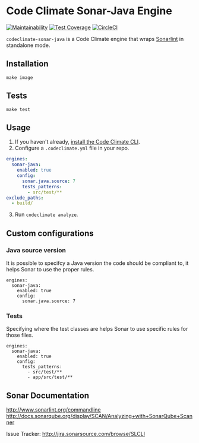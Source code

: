 # Code Climate Sonar-Java Engine

[![Maintainability](https://api.codeclimate.com/v1/badges/1ad407dbd79378cf4b07/maintainability)](https://codeclimate.com/repos/59e0f09e141c6104f9000002/maintainability)
[![Test Coverage](https://api.codeclimate.com/v1/badges/1ad407dbd79378cf4b07/test_coverage)](https://codeclimate.com/repos/59e0f09e141c6104f9000002/test_coverage)
[![CircleCI](https://circleci.com/gh/codeclimate/codeclimate-sonar-java.svg?style=svg&circle-token=b800791f4e3af9079991ef70f3871f0ce09ccc81)](https://circleci.com/gh/codeclimate/codeclimate-sonar-java)

`codeclimate-sonar-java` is a Code Climate engine that wraps [Sonarlint](http://www.sonarlint.org) in standalone mode.

## Installation
```
make image
```

## Tests
```
make test
```

## Usage

1. If you haven't already, [install the Code Climate CLI](https://github.com/codeclimate/codeclimate).
2. Configure a `.codeclimate.yml` file in your repo.
```yml
engines:
  sonar-java:
    enabled: true
    config:
      sonar.java.source: 7
      tests_patterns:
        - src/test/**
exclude_paths:
  - build/
```
3. Run `codeclimate analyze`.

## Custom configurations

### Java source version
It is possible to specifcy a Java version the code should be compliant to, it helps Sonar to use the proper rules.
```
engines:
  sonar-java:
    enabled: true
    config:
      sonar.java.source: 7
```

### Tests
Specifying where the test classes are helps Sonar to use specific rules for those files.
```
engines:
  sonar-java:
    enabled: true
    config:
      tests_patterns:
        - src/test/**
        - app/src/test/**
```


## Sonar Documentation

http://www.sonarlint.org/commandline
http://docs.sonarqube.org/display/SCAN/Analyzing+with+SonarQube+Scanner

Issue Tracker: http://jira.sonarsource.com/browse/SLCLI
